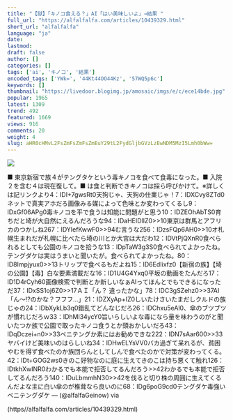 ```yaml
---
title: "【獄】「キノコ食える？」AI「はい美味しいよ」→結果 "
full_url: "https://alfalfalfa.com/articles/10439329.html"
short_url: "alfalfalfa"
language: "ja"
date: 
lastmod: 
draft: false
author: []
categories: []
tags: ['ai', 'キノコ', '結果']
encoded_tags: ['YWk=', '44Kt44OO44Kz', '57WQ5p6c']
keywords: []
thumbnail: "https://livedoor.blogimg.jp/amosaic/imgs/e/c/ece14bde.jpg"
popular: 1965
latest: 1309
trend: 492
featured: 1669
views: 916
comments: 20
weight: 4
slug: aHR0cHMvL2FsZmFsZmFsZmEuY29tL2FydGljbGVzLzEwNDM5MzI5Lmh0bWw=
---
```


![](https://livedoor.blogimg.jp/amosaic/imgs/e/c/ece14bde.jpg)

■ 東京新宿で族４がテングタケという毒キノコを食べて食毒になった。■ 入院２を含む４は現在復して。■ は食と判断できキノコは採ら呼びかけて。※詳しくは記リンクより4：IDI+7gwsRt0天狗じゃ、天狗の仕業じゃ！7：IDXCvy8ZTd0ネットで真実アホだろ画像みる媒によって色味とか変わってくるし9：IDxGf06APg0毒キノコを平で食うは知能に問題がと思う10：IDZEOhAbTS0育ちだと埼が大自然にえるんだろうな94：IDaHEIDlIZ0>>10東京は群馬とアフリカのつかしね267：IDYIefKwwF0>>94む言うな256：IDzsFQp6AH0>>10オ札幌生まれだが札幌に比べたら埼の川とか大宮は大だわ12：IDVtPjQXnR0食べられるとしても公園のキノコを拾うな13：IDpTaW3g3S0食べられてよかったね。テングダケは実はうまいと聞いたが。食べられてよかったね。80：ID8Impjyux0>>13トリップで食べるもだよね15：ID6EdIixfz0【新宿の族】【埼の公園】【毒】白な要素満載だな16：ID1U4G4Yxq0平坂の動画をたんだろ17：ID1D4rCyh60画像検索で判断とか新しいなぁAIってほんとでもできるになっただ37：IDxSS1oj6Z0>>17ＡＩ「ん？ 違ったかな」78：IDC3gSZehz0>>37AI「ん～!?のかな？フフフ…」21：IDZXyAp+IZ0しいたけさいたまだしクルドの族じゃの24：IDbXykLb3q0錯乱てどんなじだろ26：IDChxu5eAl0、傘のブツブツが慣れじだろｗ33：IDhMl34ycY0旨いらしいよな毒になら量を味わうのがと聞いたつか族で公園で取ったキノコ食うとか頭おかしいだろ43：IDqDczei+n0>>33ベニテングか素にはお勧めできな222：IDN7sAar600>>33ヤバイけど美味いのはらしいね34：IDHwELYsVV0バカ過ぎて呆れるが、貧困やむを得ず食べたのか族団らんとしてしんで食べたのかで対策が変わってくる。42：IDt+GOG2ws0きのこ好物なのに庭に生えてきのこは持ち悪くて触れ126：IDtkhXwINR0わかるでも本能で拒否してるんだろう>>42わかるでも本能で拒否してるんだろう140：IDuLbmmhN30>>42を伐ると切り株の周囲に生えてくるんだよな主に白い傘のが椎茸なら良いのに68：IDg6poG9cd0テングダケ毒強いベニテングダケ — (@alfalfaGeinow) via 

(https//alfalfalfa.com/articles/10439329.html)
